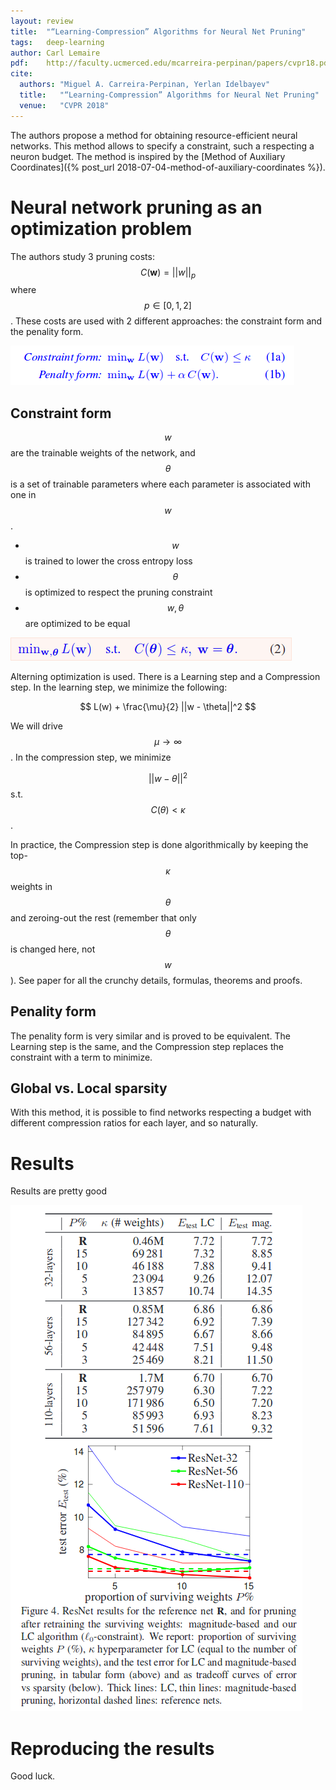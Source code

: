 ```yaml
---
layout: review
title:  "“Learning-Compression” Algorithms for Neural Net Pruning"
tags:   deep-learning
author: Carl Lemaire
pdf:    http://faculty.ucmerced.edu/mcarreira-perpinan/papers/cvpr18.pdf
cite:
  authors: "Miguel A. Carreira-Perpinan, Yerlan Idelbayev"
  title:   "“Learning-Compression” Algorithms for Neural Net Pruning"
  venue:   "CVPR 2018"
---
```


The authors propose a method for obtaining resource-efficient neural networks. This method allows to specify a constraint, such a respecting a neuron budget. The method is inspired by the [Method of Auxiliary Coordinates]({% post_url 2018-07-04-method-of-auxiliary-coordinates  %}).

# Neural network pruning as an optimization problem

The authors study 3 pruning costs: $$ C(\textbf{w}) = ||w||_p $$ where $$ p \in [0, 1, 2] $$. These costs are used with 2 different approaches: the constraint form and the penality form.

![](/deep-learning/images/learning-compression/eq1.png)

## Constraint form

$$ w $$ are the trainable weights of the network, and $$ \theta $$ is a set of trainable parameters where each parameter is associated with one in $$ w $$.

* $$ w $$ is trained to lower the cross entropy loss
* $$ \theta $$ is optimized to respect the pruning constraint
* $$ w, \theta $$ are optimized to be equal

![](/deep-learning/images/learning-compression/eq2.png)

Alterning optimization is used. There is a Learning step and a Compression step. In the learning step, we minimize the following:

$$ L(w) + \frac{\mu}{2} ||w - \theta||^2 $$

We will drive $$ \mu \to \infty $$. In the compression step, we minimize

$$ ||w - \theta||^2 $$ s.t. $$ C(\theta) < \kappa $$.

In practice, the Compression step is done algorithmically by keeping the top-$$ \kappa $$ weights in $$ \theta $$ and zeroing-out the rest (remember that only $$ \theta $$ is changed here, not $$ w $$). See paper for all the crunchy details, formulas, theorems and proofs.

## Penality form

The penality form is very similar and is proved to be equivalent. The Learning step is the same, and the Compression step replaces the constraint with a term to minimize.

## Global vs. Local sparsity

With this method, it is possible to find networks respecting a budget with different compression ratios for each layer, and so naturally.

# Results

Results are pretty good

![](/deep-learning/images/learning-compression/fig4.png)

# Reproducing the results

Good luck.